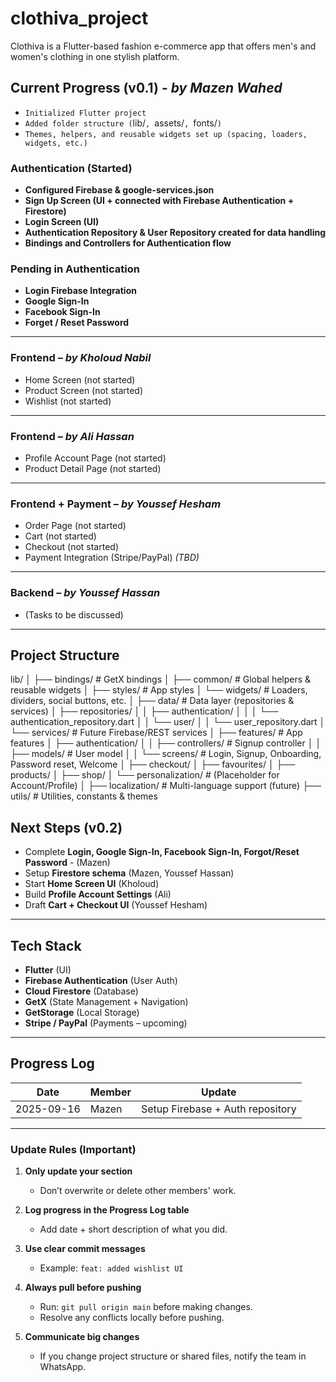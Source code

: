 # clothiva_project

Clothiva is a Flutter-based fashion e-commerce app that offers men's and women's clothing in one stylish platform.

## Current Progress (v0.1) - *by Mazen Wahed*  
- `Initialized Flutter project`  
- `Added folder structure (`lib/`, `assets/`, `fonts/`)`
- `Themes, helpers, and reusable widgets set up (spacing, loaders, widgets, etc.)`
### Authentication (Started)
-  **Configured Firebase & google-services.json** 
-  **Sign Up Screen (UI + connected with Firebase Authentication + Firestore)**  
-  **Login Screen (UI)**
-  **Authentication Repository & User Repository created for data handling**  
-  **Bindings and Controllers for Authentication flow**  

### Pending in Authentication
- **Login Firebase Integration** 
- **Google Sign-In**   
- **Facebook Sign-In**
- **Forget / Reset Password** 

---

<!-- Kholoud updates ONLY this section -->
### Frontend – *by Kholoud Nabil*  
- Home Screen (not started)  
- Product Screen (not started)  
- Wishlist (not started)  

---

<!-- Ali updates ONLY this section -->
### Frontend – *by Ali Hassan*  
- Profile Account Page (not started)  
- Product Detail Page (not started)  

---

<!-- Youssef Hesham updates ONLY this section -->
### Frontend + Payment – *by Youssef Hesham*  
- Order Page (not started)  
- Cart (not started)  
- Checkout (not started)  
- Payment Integration (Stripe/PayPal) *(TBD)*  

---

<!-- Youssef Hassan updates ONLY this section -->
### Backend – *by Youssef Hassan*  
- (Tasks to be discussed)  

---

## Project Structure
lib/
│
├── bindings/ # GetX bindings
│ 
├── common/ # Global helpers & reusable widgets
│ ├── styles/ # App styles
│ └── widgets/ # Loaders, dividers, social buttons, etc.
│
├── data/ # Data layer (repositories & services)
│ ├── repositories/
│ │ ├── authentication/
│ │ │ └── authentication_repository.dart
│ │ └── user/
│ │ └── user_repository.dart
│ └── services/ # Future Firebase/REST services
│
├── features/ # App features
│ ├── authentication/
│ │ ├── controllers/ # Signup controller
│ │ ├── models/ # User model
│ │ └── screens/ # Login, Signup, Onboarding, Password reset, Welcome
│ ├── checkout/
│ ├── favourites/
│ ├── products/
│ ├── shop/
│ └── personalization/ # (Placeholder for Account/Profile)
│
├── localization/ # Multi-language support (future)
├── utils/ # Utilities, constants & themes


## Next Steps (v0.2)  

- Complete **Login, Google Sign-In, Facebook Sign-In, Forgot/Reset Password** - (Mazen)
- Setup **Firestore schema** (Mazen, Youssef Hassan)
- Start **Home Screen UI** (Kholoud)  
- Build **Profile Account Settings** (Ali)  
- Draft **Cart + Checkout UI** (Youssef Hesham)  

---

## Tech Stack  

- **Flutter** (UI)  
- **Firebase Authentication** (User Auth)  
- **Cloud Firestore** (Database)  
- **GetX** (State Management + Navigation)  
- **GetStorage** (Local Storage)  
- **Stripe / PayPal** (Payments – upcoming)  

---

## Progress Log  

| Date       | Member          | Update                                     |
|------------|-----------------|--------------------------------------------|
| 2025-09-16 | Mazen           | Setup Firebase + Auth repository           |


---

### Update Rules (Important)
1. **Only update your section** 
   - Don’t overwrite or delete other members' work.

2. **Log progress in the Progress Log table**  
   - Add date + short description of what you did.

3. **Use clear commit messages**  
   - Example: `feat: added wishlist UI`

4. **Always pull before pushing**  
   - Run: `git pull origin main` before making changes.  
   - Resolve any conflicts locally before pushing.  

5. **Communicate big changes**  
   - If you change project structure or shared files, notify the team in WhatsApp.  